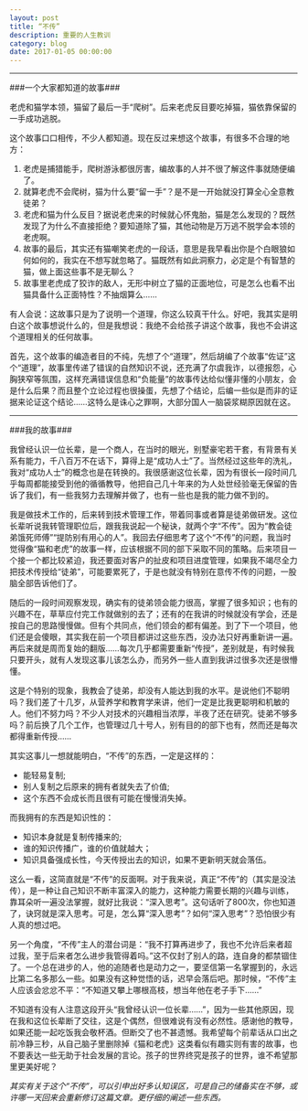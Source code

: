 ```yaml
---
layout: post
title: “不传”
description: 重要的人生教训
category: blog
date: 2017-01-05 00:00:00
---
```


---
###一个大家都知道的故事###

老虎和猫学本领，猫留了最后一手“爬树”。后来老虎反目要吃掉猫，猫依靠保留的一手成功逃脱。

这个故事口口相传，不少人都知道。现在反过来想这个故事，有很多不合理的地方：

1. 老虎是捕猎能手，爬树游泳都很厉害，编故事的人并不很了解这件事就随便编了。
2. 就算老虎不会爬树，猫为什么要“留一手”？是不是一开始就没打算全心全意教徒弟？
3. 老虎和猫为什么反目？据说老虎来的时候就心怀鬼胎，猫是怎么发现的？既然发现了为什么不直接拒绝？要知道除了猫，其他动物是万万逃不脱学会本领的老虎啊。
4. 故事的最后，其实还有猫嘲笑老虎的一段话，意思是我早看出你是个白眼狼如何如何的，我实在不想写就忽略了。猫既然有如此洞察力，必定是个有智慧的猫，做上面这些事不是无聊么？
5. 故事里老虎成了狡诈的敌人，无形中树立了猫的正面地位，可是怎么也看不出猫具备什么正面特性？不抽烟算么……

有人会说：这故事只是为了说明一个道理，你这么较真干什么。好吧，我其实是明白这个故事想说什么的，但是我想说：我绝不会给孩子讲这个故事，我也不会讲这个道理相关的任何故事。

首先，这个故事的编造者目的不纯，先想了个“道理”，然后胡编了个故事“佐证”这个“道理”，故事里传递了错误的自然知识不说，还充满了尔虞我诈，以德报怨，心胸狭窄等氛围，这样充满错误信息和“负能量”的故事传达给似懂非懂的小朋友，会是什么后果？而且整个立论过程也很操蛋，先想了个结论，后编一些似是而非的证据来论证这个结论……这特么是诛心之罪啊，大部分国人一脑袋浆糊原因就在这。

---
###我的故事###

我曾经认识一位长辈，是一个商人，在当时的眼光，别墅豪宅若干套，有背景有关系有能力，千八百万不在话下，算得上是“成功人士”了。当然经过这些年的洗礼，我对“成功人士”的概念也是在转换的。我很感谢这位长辈，因为有很长一段时间几乎每周都能接受到他的循循教导，他把自己几十年来的为人处世经验毫无保留的告诉了我们，有一些我努力去理解并做了，也有一些也是我的能力做不到的。

我是做技术工作的，后来转到技术管理工作，带着同事或者算是徒弟做研发。这位长辈听说我转管理职位后，跟我我说起一个秘诀，就两个字“不传”。因为“教会徒弟饿死师傅”“提防别有用心的人”。我回去仔细思考了这个“不传”的问题，我当时觉得像“猫和老虎”的故事一样，应该根据不同的部下采取不同的策略。后来项目一个接一个都比较紧迫，我还要面对客户的扯皮和项目进度管理，如果我不竭尽全力把技术传授给“徒弟”，可能要累死了，于是也就没有特别在意传不传的问题，一股脑全部告诉他们了。

随后的一段时间观察发现，确实有的徒弟领会能力很高，掌握了很多知识；也有的兴趣不在，草草应付完工作就做别的去了；还有的在我讲的时候就没有学会，还是按自己的思路慢慢做。但有个共同点，他们领会的都有偏差。到了下一个项目，他们还是会傻眼，其实我在前一个项目都讲过这些东西，没办法只好再重新讲一遍。再后来就是周而复始的翻版……每次几乎都需要重新“传授”，差别就是，有时候我只要开头，就有人发现这事儿该怎么办，而另外一些人直到我讲过很多次还是很懵懂。

这是个特别的现象，我教会了徒弟，却没有人能达到我的水平。是说他们不聪明吗？我们差了十几岁，从营养学和教育学来讲，他们一定是比我更聪明和机敏的人。他们不努力吗？不少人对技术的兴趣相当浓厚，半夜了还在研究。徒弟不够多吗？前后换了几个工作，也管理过几十号人，别有目的的部下也有，然而还是每次都得重新传授……

其实这事儿一想就能明白，“不传”的东西，一定是这样的：
* 能轻易复制;
* 别人复制之后原来的拥有者就失去了价值;
* 这个东西不会成长而且很有可能在慢慢消失掉。

而我拥有的东西是知识性的：
* 知识本身就是复制传播来的;
* 谁的知识传播广，谁的价值就越大；
* 知识具备强成长性，今天传授出去的知识，如果不更新明天就会落伍。

这么一看，这简直就是“不传”的反面啊。对于我来说，真正“不传”的（其实是没法传），是一种让自己知识不断丰富深入的能力，这种能力需要长期的兴趣与训练，靠耳朵听一遍没法掌握，就好比我说：“深入思考”。这句话听了800次，你也知道了，诀窍就是深入思考。可是，怎么算“深入思考”？如何“深入思考”？恐怕很少有人真的想过吧。

另一个角度，“不传”主人的潜台词是：“我不打算再进步了，我也不允许后来者超过我，至于后来者怎么进步我管得着吗。”这不仅封了别人的路，连自身的都禁锢住了。一个总在进步的人，他的追随者也是动力之一，要坚信第一名掌握到的，永远比第二名多那么一些。如果没有这种觉悟的话，迟早会落后吧。那时候，“不传”主人应该会忿忿不平：“不知道又攀上哪根高枝，想当年他在老子手下……”

不知道有没有人注意这段开头“我曾经认识一位长辈……”，因为一些其他原因，现在我和这位长辈断了交往，这是个偶然，但很难说有没有必然性。感谢他的教导，如果还能一起吃饭我会敬杯酒。但断交了也不甚遗憾。我希望每个前辈话从口出之前冷静三秒，从自己脑子里删除掉《猫和老虎》这类看似有趣实则有害的故事，也不要表达一些无助于社会发展的言论。孩子的世界终究是孩子的世界，谁不希望那里更美好呢？

_其实有关于这个“不传”，可以引申出好多认知误区，可是自己的储备实在不够，或许哪一天回来会重新修订这篇文章。更仔细的阐述一些东西。_

